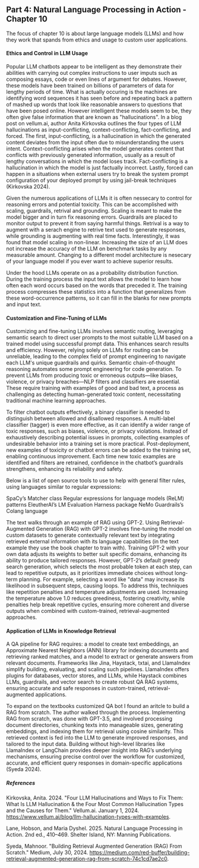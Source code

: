 ## Part 4: Natural Language Processing in Action - Chapter 10

The focus of chapter 10 is about large language models (LLMs) and how they work that spands from ethics and usage to custom user applications.

#### Ethics and Control in LLM Usage

Popular LLM chatbots appear to be intelligent as they demonstrate their abilities with carrying out complex instructions to user imputs such as composing essays, code or even lines of argument for debates. However, these models have been trained on billions of parameters of data for lengthy periods of time. What is actually occuring is the machines are identifying word sequences it has seen before and repeating back a pattern of mashed up words that look like reasonable answers to questions that have been posed online. However intelligent these models seem to be, they often give false information that are known as "hallucinations". In a blog post on vellum.ai, author Anita Kirkovska outlines the four types of LLM hallucinations as input-conflicting, context-conflicting, fact-conflicting, and forced. The first, input-conflicting, is a hallucination in which the generated content deviates from the input often due to misunderstanding the users intent. Context-conflicting arises when the model generates content that conflicts with previously generated information, usually as a result of lengthy conversations in which the model loses track. Fact-conflicting is a hallucination in which the model is just factually incorrect. Lastly, forced can happen in a situations when external users try to break the system prompt configuration of your deployed prompt by using jail-break techniques (Kirkovska 2024).

Given the numerous applications of LLMs it is often nessecary to control for reasoning errors and potential toxicity. This can be accomplished with scaling, guardrails, retrival and grounding. Scaling is meant to make the model bigger and in turn fix reasoning errors. Guardrails are placed to monitor output to prevent it from saying harmful things. Retrival is a way to augment with a serach engine to retrive text used to generate responses, while grounding is augmenting with real time facts. Interestingly, it was found that model scaling in non-linear. Increasing the size of an LLM does not increase the accuracy of the LLM on benchmark tasks by any measurable amount. Changing to a different model architecture is nesecary of your language model if you ever want to achieve superior results.

Under the hood LLMs operate on as a probability distribution function. During the training process the input text allows the model to learn how often each word occurs based on the words that preceded it. The training process compresses these statistics into a function that generalizes from these word-occurrence patterns, so it can fill in the blanks for new prompts and input text.


#### Customization and Fine-Tuning of LLMs

Customizing and fine-tuning LLMs involves semantic routing, leveraging semantic search to direct user prompts to the most suitable LLM based on a trained model using successful prompt data. This enhances search results and efficiency. However, relying solely on LLMs for routing can be unreliable, leading to the complex field of prompt engineering to navigate each LLM's unique guardrails and quirks. Semantic chain-of-thought reasoning automates some prompt engineering for code generation. To prevent LLMs from producing toxic or erroneous outputs—like biases, violence, or privacy breaches—NLP filters and classifiers are essential. These require training with examples of good and bad text, a process as challenging as detecting human-generated toxic content, necessitating traditional machine learning approaches. 

To filter chatbot outputs effectively, a binary classifier is needed to distinguish between allowed and disallowed responses. A multi-label classifier (tagger) is even more effective, as it can identify a wider range of toxic responses, such as biases, violence, or privacy violations. Instead of exhaustively describing potential issues in prompts, collecting examples of undesirable behavior into a training set is more practical. Post-deployment, new examples of toxicity or chatbot errors can be added to the training set, enabling continuous improvement. Each time new toxic examples are identified and filters are retrained, confidence in the chatbot’s guardrails strengthens, enhancing its reliability and safety.

Below is a list of open source tools to use to help with general filter rules, using languages similar to regular expressions:

SpaCy’s Matcher class
Regular expressions for language models (ReLM) patterns
EleutherAI’s LM Evaluation Harness package
NeMo Guardrails’s Colang language

The text walks through an example of RAG using GPT-2. Using Retrieval-Augmented Generation (RAG) with GPT-2 involves fine-tuning the model on custom datasets to generate contextually relevant text by integrating retrieved external information with its language capabilities (in the text example they use the book chapter to train with). Training GPT-2 with your own data adjusts its weights to better suit specific domains, enhancing its ability to produce tailored responses. However, GPT-2’s default greedy search generation, which selects the most probable token at each step, can lead to repetitive outputs, as it prioritizes immediate choices without long-term planning. For example, selecting a word like "data" may increase its likelihood in subsequent steps, causing loops. To address this, techniques like repetition penalties and temperature adjustments are used. Increasing the temperature above 1.0 reduces greediness, fostering creativity, while penalties help break repetitive cycles, ensuring more coherent and diverse outputs when combined with custom-trained, retrieval-augmented approaches. 

#### Application of LLMs in Knowledge Retrieval

A QA pipeline for RAG requires: a model to create text embeddings, an Approximate Nearest Neighbors (ANN) library for indexing documents and retrieving ranked matches, and a model to extract or generate answers from relevant documents. Frameworks like Jina, Haystack, txtai, and LlamaIndex simplify building, evaluating, and scaling such pipelines. LlamaIndex offers plugins for databases, vector stores, and LLMs, while Haystack combines LLMs, guardrails, and vector search to create robust QA RAG systems, ensuring accurate and safe responses in custom-trained, retrieval-augmented applications.

To expand on the textbooks customized QA bot I found an aritcle to build a RAG from scratch. The author walked through the process. Implementing RAG from scratch, was done with GPT-3.5, and involved processing document directories, chunking texts into manageable sizes, generating embeddings, and indexing them for retrieval using cosine similarity. This retrieved context is fed into the LLM to generate improved responses, and tailored to the input data. Building without high-level libraries like LlamaIndex or LangChain provides deeper insight into RAG’s underlying mechanisms, ensuring precise control over the workflow for customized, accurate, and efficient query responses in domain-specific applications (Syeda 2024).

##### References


Kirkovska, Anita. 2024. "Four LLM Hallucinations and Ways to Fix Them: What Is LLM Hallucination & the Four Most Common Hallucination Types and the Causes for Them." Vellum.ai. January 1, 2024. https://www.vellum.ai/blog/llm-hallucination-types-with-examples.

Lane, Hobson, and Maria Dyshel. 2025. Natural Language Processing in Action. 2nd ed., 410–469. Shelter Island, NY: Manning Publications.

Syeda, Mahnoor. "Building Retrieval Augmented Generation (RAG) From Scratch." Medium, July 30, 2024. https://medium.com/red-buffer/building-retrieval-augmented-generation-rag-from-scratch-74c1cd7ae2c0.
